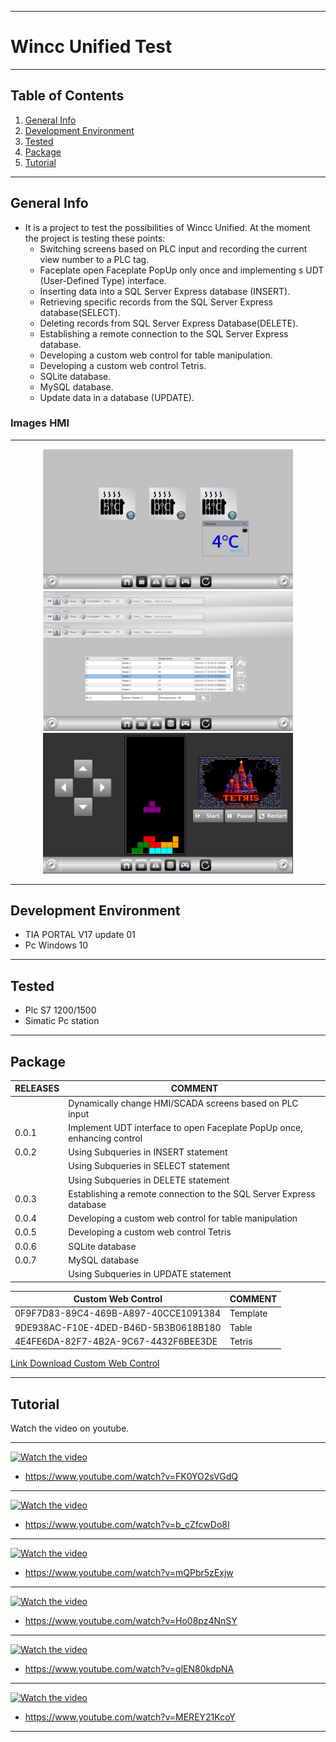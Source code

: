 ***
# Wincc Unified Test
***
## Table of Contents
1. [General Info](#general-info)
2. [Development Environment](#development-environment)
3. [Tested](#tested)
4. [Package](#package)
5. [Tutorial](#tutorial)
***
## General Info
* It is a project to test the possibilities of Wincc Unified. At the moment the project is testing these points:
   - Switching screens based on PLC input and recording the current view number to a PLC tag. 
   - Faceplate open Faceplate PopUp only once and implementing s UDT (User-Defined Type) interface.
   - Inserting data into a SQL Server Express database (INSERT).
   - Retrieving specific records from the SQL Server Express database(SELECT).
   - Deleting records from SQL Server Express Database(DELETE).
   - Establishing a remote connection to the SQL Server Express database.
   - Developing a custom web control for table manipulation.
   - Developing a custom web control Tetris.
   - SQLite database.
   - MySQL database.
   - Update data in a database (UPDATE).

### Images HMI
***
<div align="center">
    <img src="/Images/ImageHMI6.png"width="400px"</img>
    <img src="/Images/ImageHMI4.png"width="400px"</img>
	<img src="/Images/ImageHMI5.png"width="400px"</img>
</div>  

***
## Development Environment
* TIA PORTAL V17 update 01
* Pc Windows 10
***
## Tested
* Plc S7 1200/1500
* Simatic Pc station
***
## Package

|RELEASES  | COMMENT |
| ------ | ------ |
|        | Dynamically change HMI/SCADA screens based on PLC input                 |
| 0.0.1  | Implement UDT interface to open Faceplate PopUp once, enhancing control |
| 0.0.2  | Using Subqueries in INSERT statement                                    |
|        | Using Subqueries in SELECT statement                                    |
|        | Using Subqueries in DELETE statement                                    |
| 0.0.3  | Establishing a remote connection to the SQL Server Express database     |
| 0.0.4  | Developing a custom web control for table manipulation                  |
| 0.0.5  | Developing a custom web control Tetris                                  |
| 0.0.6  | SQLite database                                                         |
| 0.0.7  | MySQL database                                                          |
|        | Using Subqueries in UPDATE statement                                    |

| Custom Web Control       | COMMENT |
| ------ | ------ |
|0F9F7D83-89C4-469B-A897-40CCE1091384| Template |
|9DE938AC-F10E-4DED-B46D-5B3B0618B180| Table  |
|4E4FE6DA-82F7-4B2A-9C67-4432F6BEE3DE| Tetris |

[Link Download Custom Web Control](Sources/CustomControls)

***
## Tutorial
Watch the video on youtube.
***
[![Watch the video](https://img.youtube.com/vi/FK0YO2sVGdQ/0.jpg)](https://www.youtube.com/watch?v=FK0YO2sVGdQ)
* https://www.youtube.com/watch?v=FK0YO2sVGdQ
***
[![Watch the video](https://img.youtube.com/vi/b_cZfcwDo8I/0.jpg)](https://www.youtube.com/watch?v=b_cZfcwDo8I)
* https://www.youtube.com/watch?v=b_cZfcwDo8I
***
[![Watch the video](https://img.youtube.com/vi/mQPbr5zExjw/0.jpg)](https://www.youtube.com/watch?v=mQPbr5zExjw)
* https://www.youtube.com/watch?v=mQPbr5zExjw
***
[![Watch the video](https://img.youtube.com/vi/Ho08pz4NnSY/0.jpg)](https://www.youtube.com/watch?v=Ho08pz4NnSY)
* https://www.youtube.com/watch?v=Ho08pz4NnSY
***
[![Watch the video](https://img.youtube.com/vi/glEN80kdpNA/0.jpg)](https://www.youtube.com/watch?v=glEN80kdpNA)
* https://www.youtube.com/watch?v=glEN80kdpNA
***
[![Watch the video](https://img.youtube.com/vi/MEREY21KcoY/0.jpg)](https://www.youtube.com/watch?v=MEREY21KcoY)
* https://www.youtube.com/watch?v=MEREY21KcoY
***

